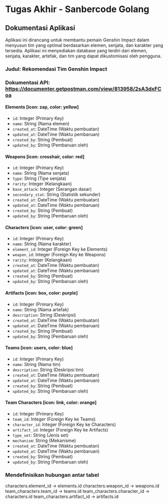 # Tugas Akhir - Sanbercode Golang 

## Dokumentasi Aplikasi
Aplikasi ini dirancang untuk membantu pemain Genshin Impact dalam menyusun tim yang optimal berdasarkan elemen, senjata, dan karakter yang tersedia. Aplikasi ini menyediakan database yang terdiri dari elemen, senjata, karakter, artefak, dan tim yang dapat dikustomisasi oleh pengguna.

### Judul: Rekomendasi Tim Genshin Impact

### Dokumentasi API: https://documenter.getpostman.com/view/813958/2sA3dxFCoa

#### Elements [icon: zap, color: yellow]
- `id`: Integer (Primary Key)
- `name`: String (Nama elemen)
- `created_at`: DateTime (Waktu pembuatan)
- `updated_at`: DateTime (Waktu pembaruan)
- `created_by`: String (Pembuat)
- `updated_by`: String (Pembaruan oleh)

#### Weapons [icon: crosshair, color: red]
- `id`: Integer (Primary Key)
- `name`: String (Nama senjata)
- `type`: String (Tipe senjata)
- `rarity`: Integer (Kelangkaan)
- `base_attack`: Integer (Serangan dasar)
- `secondary_stat`: String (Statistik sekunder)
- `created_at`: DateTime (Waktu pembuatan)
- `updated_at`: DateTime (Waktu pembaruan)
- `created_by`: String (Pembuat)
- `updated_by`: String (Pembaruan oleh)

#### Characters [icon: user, color: green]
- `id`: Integer (Primary Key)
- `name`: String (Nama karakter)
- `element_id`: Integer (Foreign Key ke Elements)
- `weapon_id`: Integer (Foreign  Key ke Weapons)
- `rarity`: Integer (Kelangkaan)
- `created_at`: DateTime (Waktu pembuatan)
- `updated_at`: DateTime (Waktu pembaruan)
- `created_by`: String (Pembuat)
- `updated_by`: String (Pembaruan oleh)

#### Artifacts [icon: box, color: purple]
- `id`: Integer (Primary Key)
- `name`: String (Nama artefak)
- `description`: String (Deskripsi)
- `created_at`: DateTime (Waktu pembuatan)
- `updated_at`: DateTime (Waktu pembaruan)
- `created_by`: String (Pembuat)
- `updated_by`: String (Pembaruan oleh)

#### Teams [icon: users, color: blue]
- `id`: Integer (Primary Key)
- `name`: String (Nama tim)
- `description`: String (Deskripsi tim)
- `created_at`: DateTime (Waktu pembuatan)
- `updated_at`: DateTime (Waktu pembaruan)
- `created_by`: String (Pembuat)
- `updated_by`: String (Pembaruan oleh)

#### Team Characters [icon: link, color: orange]
- `id`: Integer (Primary Key)
- `team_id`: Integer (Foreign Key ke Teams)
- `character_id`: Integer (Foreign Key ke Characters)
- `artifact_id`: Integer (Foreign Key ke Artifacts)
- `type_set`: String (Jenis set)
- `mechanism`: String (Mekanisme)
- `created_at`: DateTime (Waktu pembuatan)
- `updated_at`: DateTime (Waktu pembaruan)
- `created_by`: String (Pembuat)
- `updated_by`: String (Pembaruan oleh)

### Mendefinisikan hubungan antar tabel
characters.element_id -> elements.id
characters.weapon_id -> weapons.id
team_characters.team_id -> teams.id
team_characters.character_id -> characters.id
team_characters.artifact_id -> artifacts.id
